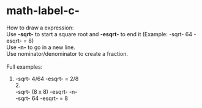 math-label-c-
=============

How to draw a expression:<br />
Use <b>-sqrt-</b> to start a square root and <b>-esqrt-</b> to end it (Example: -sqrt- 64 -esqrt- = 8)<br />
Use <b>-n-</b> to go in a new line.<br />
Use nominator/denominator to create a fraction.<br />
<br />
Full examples:<br />
1. -sqrt- 4/64 -esqrt- = 2/8<br />
2.<br />
-sqrt- (8 x 8) -esqrt- -n- <br />
-sqrt- 64 -esqrt- = 8
